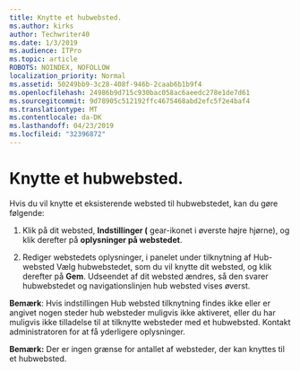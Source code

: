 ```yaml
---
title: Knytte et hubwebsted.
ms.author: kirks
author: Techwriter40
ms.date: 1/3/2019
ms.audience: ITPro
ms.topic: article
ROBOTS: NOINDEX, NOFOLLOW
localization_priority: Normal
ms.assetid: 50249bb9-3c28-408f-946b-2caab6b1b9f4
ms.openlocfilehash: 24986b9d715c930bac058ac6aeedc278e1de7d61
ms.sourcegitcommit: 9d78905c512192ffc4675468abd2efc5f2e4baf4
ms.translationtype: MT
ms.contentlocale: da-DK
ms.lasthandoff: 04/23/2019
ms.locfileid: "32396872"
---
```

# <a name="associate-a-hub-site"></a>Knytte et hubwebsted.

Hvis du vil knytte et eksisterende websted til hubwebstedet, kan du gøre følgende:
  
1. Klik på dit websted, **Indstillinger (** gear-ikonet i øverste højre hjørne), og klik derefter på **oplysninger på webstedet**. 
    
2. Rediger webstedets oplysninger, i panelet under tilknytning af Hub-websted Vælg hubwebstedet, som du vil knytte dit websted, og klik derefter på **Gem**. Udseendet af dit websted ændres, så den svarer hubwebstedet og navigationslinjen hub websted vises øverst. 
    
 **Bemærk**: Hvis indstillingen Hub websted tilknytning findes ikke eller er angivet nogen steder hub websteder muligvis ikke aktiveret, eller du har muligvis ikke tilladelse til at tilknytte websteder med et hubwebsted. Kontakt administratoren for at få yderligere oplysninger. 
  
 **Bemærk:** Der er ingen grænse for antallet af websteder, der kan knyttes til et hubwebsted. 
  


